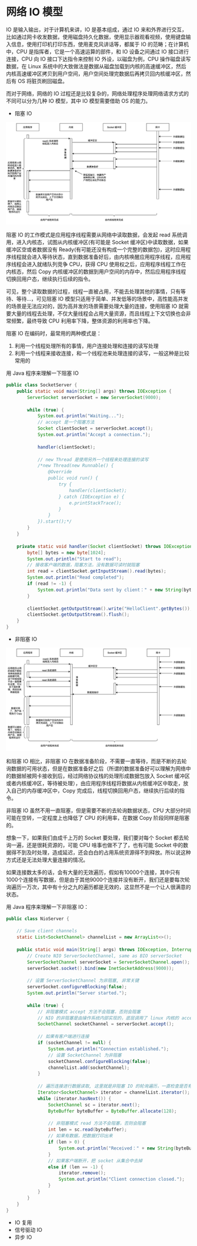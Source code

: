 # 网络 IO 模型

IO 是输入输出，对于计算机来讲，IO 是基本组成，通过 IO 来和外界进行交互，比如通过网卡收发数据，使用磁盘持久化数据，使用显示器观看视频，使用键盘输入信息，使用打印机打印东西，使用麦克风讲话等，都属于 IO 的范畴；在计算机中，CPU 是指挥者，它是一个高速运算的部件，和 IO 设备之间通过 IO 接口进行连接，CPU 向 IO 接口下达指令来控制 IO 外设，以磁盘为例，CPU 操作磁盘读写数据，在 Linux 系统中的大致做法是数据从磁盘加载到内核的高速缓冲区，然后内核高速缓冲区拷贝到用户空间，用户空间处理完数据后再拷贝回内核缓冲区，然后有 OS 将脏页刷回磁盘。

而对于网络，网络的 IO 过程还是比较复杂的，网络处理程序处理网络请求方式的不同可以分为几种 IO 模型，其中 IO 模型需要借助 OS 的能力。

* 阻塞 IO

![&#x963B;&#x585E; IO](../../.gitbook/assets/image%20%28107%29.png)

阻塞 IO 的工作模式是应用程序线程需要从网络中读取数据，会发起 read 系统调用，进入内核态，试图从内核缓冲区\(有可能是 Socket 缓冲区\)中读取数据，如果缓冲区空或者数据没有 Ready\(有可能还没有构成一个完整的数据包\)，这时应用程序线程就会进入等待状态，直到数据准备好后，由内核唤醒应用程序线程，应用程序线程会进入就绪队列竞争 CPU，获得 CPU 使用权之后，应用程序线程工作在内核态，然后 Copy 内核缓冲区的数据到用户空间的内存中，然后应用程序线程切换回用户态，继续执行后续的指令。

可见，整个读取数据的过程，线程一直被占用，不能去处理其他的事情，只有等待、等待...，可见阻塞 IO 模型只适用于简单、并发低等的场景中，高性能高并发的场景是无法应对的，因为高并发的场景需要处理大量的连接，使用阻塞 IO 就需要大量的线程去处理，不仅大量线程会占用大量资源，而且线程上下文切换也会非常频繁，最终导致 CPU 利用率下降，整体资源的利用率也下降。

阻塞 IO 在编码时，最常用的两种模式是：

1. 利用一个线程处理所有的事情，用户连接处理和连接的读写处理
2. 利用一个线程来接收连接，和一个线程池来处理连接的读写，一般这种是比较常用的

用 Java 程序来理解一下阻塞 IO

```java
public class SocketServer {
    public static void main(String[] args) throws IOException {
        ServerSocket serverSocket = new ServerSocket(9000);
        
        while (true) {
            System.out.println("Waiting...");
            // accept 是一个阻塞方法
            Socket clientSocket = serverSocket.accept();
            System.out.println("Accept a connection.");
            
            handler(clientSocket);

            // new Thread 是使用另外一个线程来处理连接的读写
            /*new Thread(new Runnable() {
                @Override
                public void run() {
                    try {
                        handler(clientSocket);
                    } catch (IOException e) {
                        e.printStackTrace();
                    }
                }
            }).start();*/
        }
    }

    private static void handler(Socket clientSocket) throws IOException {
        byte[] bytes = new byte[1024];
        System.out.println("Start to read");
        // 接收客户端的数据，阻塞方法，没有数据可读时就阻塞
        int read = clientSocket.getInputStream().read(bytes);
        System.out.println("Read completed");
        if (read != -1) {
            System.out.println("Data sent by client：" + new String(bytes, 0, read));
        }
        
        clientSocket.getOutputStream().write("HelloClient".getBytes());
        clientSocket.getOutputStream().flush();
    }
}
```

* 非阻塞 IO

![&#x975E;&#x963B;&#x585E; IO](../../.gitbook/assets/image%20%28100%29.png)

和阻塞 IO 相比，非阻塞 IO 在数据准备阶段，不需要一直等待，而是不断的去轮询数据的可用状态，但是在数据准备好之后（所谓的数据准备好可以理解为网络中的数据帧被网卡接收到后，经过网络协议栈的处理形成数据包放入 Socket 缓冲区或者内核缓冲区，等待被处理），由应用程序线程将数据从内核缓冲区中取走，放入自己的内存缓冲区中，Copy 完成后，线程切换回用户态，继续执行后续的指令。

非阻塞 IO 虽然不用一直阻塞，但是需要不断的去轮询数据状态，CPU 大部分时间可能在空转，一定程度上也降低了 CPU 的利用率，在数据 Copy 阶段同样是阻塞的。

想象一下，如果我们由成千上万的 Socket 要处理，我们要对每个 Socket 都去轮询一遍，还是很耗资源的，可能 CPU 啥事也做不了了，也有可能 Socket 中的数据得不到及时处理，造成延迟，还会白白的占用系统资源得不到释放。所以说这种方式还是无法处理大量连接的情况。

如果连接数太多的话，会有大量的无效遍历，假如有10000个连接，其中只有1000个连接有写数据，但是由于其他9000个连接并没有断开，我们还是要每次轮询遍历一万次，其中有十分之九的遍历都是无效的，这显然不是一个让人很满意的状态。

用 Java 程序来理解一下非阻塞 IO：

```java
public class NioServer {

    // Save client channels
    static List<SocketChannel> channelList = new ArrayList<>();

    public static void main(String[] args) throws IOException, InterruptedException {
        // Create NIO ServerSocketChannel, same as BIO serverSocket
        ServerSocketChannel serverSocket = ServerSocketChannel.open();
        serverSocket.socket().bind(new InetSocketAddress(9000));
        
        // 设置 ServerSocketChannel 为非阻塞, 非常关键
        serverSocket.configureBlocking(false);
        System.out.println("Server started.");

        while (true) {
            // 非阻塞模式 accept 方法不会阻塞，否则会阻塞
            // NIO 的非阻塞是由操作系统内部实现的，底层调用了 linux 内核的 accept 函数
            SocketChannel socketChannel = serverSocket.accept();
            
            // 如果有客户端进行连接
            if (socketChannel != null) { 
                System.out.println("Connection established.");
                // 设置 SocketChannel 为非阻塞
                socketChannel.configureBlocking(false);
                channelList.add(socketChannel);
            }
            
            // 遍历连接进行数据读取, 这里就是非阻塞 IO 的轮询遍历，一直检查是否有数据准备好
            Iterator<SocketChannel> iterator = channelList.iterator();
            while (iterator.hasNext()) {
                SocketChannel sc = iterator.next();
                ByteBuffer byteBuffer = ByteBuffer.allocate(128);
                
                // 非阻塞模式 read 方法不会阻塞，否则会阻塞
                int len = sc.read(byteBuffer);
                // 如果有数据，把数据打印出来
                if (len > 0) {
                    System.out.println("Received：" + new String(byteBuffer.array()));
                } 
                // 如果客户端断开，把 socket 从集合中去掉
                else if (len == -1) { 
                    iterator.remove();
                    System.out.println("Client connection closed.");
                }
            }
        }
    }
}
```

* IO 复用
* 信号驱动 IO
* 异步 IO

